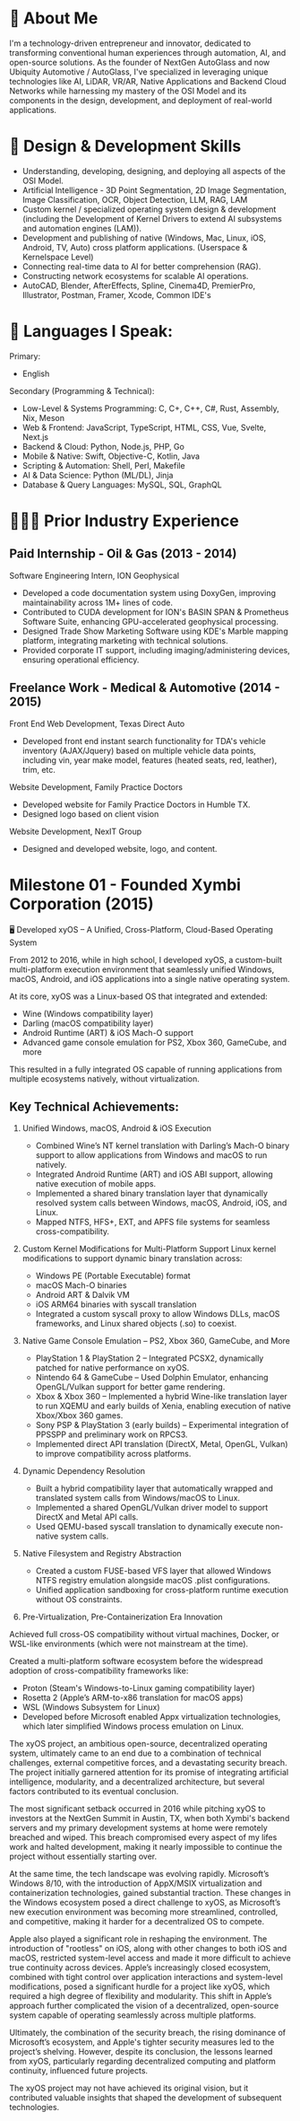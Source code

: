 # 🚀 About Me

I'm a technology-driven entrepreneur and innovator, dedicated to transforming conventional human experiences through automation, AI, and open-source solutions. As the founder of NextGen AutoGlass and now Ubiquity Automotive / AutoGlass, I've specialized in leveraging unique technologies like AI, LiDAR, VR/AR, Native Applications and Backend Cloud Networks while harnessing my mastery of the OSI Model and its components in the design, development, and deployment of real-world applications.

# 🧬 Design & Development Skills
- Understanding, developing, designing, and deploying all aspects of the OSI Model.
- Artificial Intelligence - 3D Point Segmentation, 2D Image Segmentation, Image Classification, OCR, Object Detection, LLM, RAG, LAM
- Custom kernel / specialized operating system design & development (including the Development of Kernel Drivers to extend AI subsystems and automation engines (LAM)).
- Development and publishing of native (Windows, Mac, Linux, iOS, Android, TV, Auto) cross platform applications. (Userspace & Kernelspace Level)
- Connecting real-time data to AI for better comprehension (RAG).
- Constructing network ecosystems for scalable AI operations.
- AutoCAD, Blender, AfterEffects, Spline, Cinema4D, PremierPro, Illustrator, Postman, Framer, Xcode, Common IDE's

# 💬 Languages I Speak:
Primary: 
- English

Secondary (Programming & Technical):
- Low-Level & Systems Programming: C, C+, C++, C#, Rust, Assembly, Nix, Meson
- Web & Frontend: JavaScript, TypeScript, HTML, CSS, Vue, Svelte, Next.js
- Backend & Cloud: Python, Node.js, PHP, Go
- Mobile & Native: Swift, Objective-C, Kotlin, Java
- Scripting & Automation: Shell, Perl, Makefile
- AI & Data Science: Python (ML/DL), Jinja
- Database & Query Languages: MySQL, SQL, GraphQL

# 👨🏻‍💻 Prior Industry Experience
## Paid Internship - Oil & Gas (2013 - 2014)
Software Engineering Intern, ION Geophysical
- Developed a code documentation system using DoxyGen, improving maintainability across 1M+ lines of code.
- Contributed to CUDA development for ION's BASIN SPAN & Prometheus Software Suite, enhancing GPU-accelerated geophysical processing.
- Designed Trade Show Marketing Software using KDE's Marble mapping platform, integrating marketing with technical solutions.
- Provided corporate IT support, including imaging/administering devices, ensuring operational efficiency.

## Freelance Work - Medical & Automotive (2014 - 2015)
Front End Web Development, Texas Direct Auto
- Developed front end instant search functionality for TDA's vehicle inventory (AJAX/Jquery) based on multiple vehicle data points, including vin, year make model, features (heated seats, red, leather), trim, etc.

Website Development, Family Practice Doctors
- Developed website for Family Practice Doctors in Humble TX.
- Designed logo based on client vision

Website Development, NexIT Group
- Designed and developed website, logo, and content.

# Milestone 01 - Founded Xymbi Corporation (2015)
🖥️ Developed xyOS – A Unified, Cross-Platform, Cloud-Based Operating System

From 2012 to 2016, while in high school, I developed xyOS, a custom-built multi-platform execution environment that seamlessly unified Windows, macOS, Android, and iOS applications into a single native operating system.

At its core, xyOS was a Linux-based OS that integrated and extended:
- Wine (Windows compatibility layer)
- Darling (macOS compatibility layer)
- Android Runtime (ART) & iOS Mach-O support
- Advanced game console emulation for PS2, Xbox 360, GameCube, and more
  
This resulted in a fully integrated OS capable of running applications from multiple ecosystems natively, without virtualization.

## Key Technical Achievements:
1. Unified Windows, macOS, Android & iOS Execution
   - Combined Wine’s NT kernel translation with Darling’s Mach-O binary support to allow applications from Windows and macOS to run natively.
   - Integrated Android Runtime (ART) and iOS ABI support, allowing native execution of mobile apps.
   - Implemented a shared binary translation layer that dynamically resolved system calls between Windows, macOS, Android, iOS, and Linux.
   - Mapped NTFS, HFS+, EXT, and APFS file systems for seamless cross-compatibility.

2. Custom Kernel Modifications for Multi-Platform Support
Linux kernel modifications to support dynamic binary translation across:
   - Windows PE (Portable Executable) format
   - macOS Mach-O binaries
   - Android ART & Dalvik VM
   - iOS ARM64 binaries with syscall translation
   - Integrated a custom syscall proxy to allow Windows DLLs, macOS frameworks, and Linux shared objects (.so) to coexist.
  
3. Native Game Console Emulation – PS2, Xbox 360, GameCube, and More
   - PlayStation 1 & PlayStation 2 – Integrated PCSX2, dynamically patched for native performance on xyOS.
   - Nintendo 64 & GameCube – Used Dolphin Emulator, enhancing OpenGL/Vulkan support for better game rendering.
   - Xbox & Xbox 360 – Implemented a hybrid Wine-like translation layer to run XQEMU and early builds of Xenia, enabling execution of native Xbox/Xbox 360 games.
   - Sony PSP & PlayStation 3 (early builds) – Experimental integration of PPSSPP and preliminary work on RPCS3.
   - Implemented direct API translation (DirectX, Metal, OpenGL, Vulkan) to improve compatibility across platforms.

4. Dynamic Dependency Resolution
   - Built a hybrid compatibility layer that automatically wrapped and translated system calls from Windows/macOS to Linux.
   - Implemented a shared OpenGL/Vulkan driver model to support DirectX and Metal API calls.
   - Used QEMU-based syscall translation to dynamically execute non-native system calls.
  
5. Native Filesystem and Registry Abstraction
   - Created a custom FUSE-based VFS layer that allowed Windows NTFS registry emulation alongside macOS .plist configurations.
   - Unified application sandboxing for cross-platform runtime execution without OS constraints.
  
6. Pre-Virtualization, Pre-Containerization Era Innovation
   
Achieved full cross-OS compatibility without virtual machines, Docker, or WSL-like environments (which were not mainstream at the time).

Created a multi-platform software ecosystem before the widespread adoption of cross-compatibility frameworks like:
   - Proton (Steam's Windows-to-Linux gaming compatibility layer)
   - Rosetta 2 (Apple’s ARM-to-x86 translation for macOS apps)
   - WSL (Windows Subsystem for Linux)
   - Developed before Microsoft enabled Appx virtualization technologies, which later simplified Windows process emulation on Linux.

The xyOS project, an ambitious open-source, decentralized operating system, ultimately came to an end due to a combination of technical challenges, external competitive forces, and a devastating security breach. The project initially garnered attention for its promise of integrating artificial intelligence, modularity, and a decentralized architecture, but several factors contributed to its eventual conclusion.

The most significant setback occurred in 2016 while pitching xyOS to investors at the NextGen Summit in Austin, TX, when both Xymbi's backend servers and my primary development systems at home were remotely breached and wiped. This breach compromised every aspect of my lifes work and halted development, making it nearly impossible to continue the project without essentially starting over. 

At the same time, the tech landscape was evolving rapidly. Microsoft’s Windows 8/10, with the introduction of AppX/MSIX virtualization and containerization technologies, gained substantial traction. These changes in the Windows ecosystem posed a direct challenge to xyOS, as Microsoft’s new execution environment was becoming more streamlined, controlled, and competitive, making it harder for a decentralized OS to compete.

Apple also played a significant role in reshaping the environment. The introduction of "rootless" on iOS, along with other changes to both iOS and macOS, restricted system-level access and made it more difficult to achieve true continuity across devices. Apple’s increasingly closed ecosystem, combined with tight control over application interactions and system-level modifications, posed a significant hurdle for a project like xyOS, which required a high degree of flexibility and modularity. This shift in Apple’s approach further complicated the vision of a decentralized, open-source system capable of operating seamlessly across multiple platforms.

Ultimately, the combination of the security breach, the rising dominance of Microsoft’s ecosystem, and Apple's tighter security measures led to the project’s shelving. However, despite its conclusion, the lessons learned from xyOS, particularly regarding decentralized computing and platform continuity, influenced future projects.

The xyOS project may not have achieved its original vision, but it contributed valuable insights that shaped the development of subsequent technologies.
<!--
## 🔥 Key Projects & Innovations

# 🔹 Xymbi Corporation
Xymbi Corporation was a Houston-based startup focused on revolutionizing daily technology use. I developed an operating system called xyOS, which enabled users to run native Windows and Mac OS applications on the same system. While out seeking investment at the NextGen Summit in Austin TX I fell victim to an attack which was premeditated. I came home to my system completely wiped and unbootable, years of dedication was wiped from my existence purposefully at the same time our website was hacked and taken offline. 
With an orchestrated hack such as one accomplished against me, I felt utterly defeated and gave up on the pursuit of a multi-dimensional Operating System that included translation layers for different operating systems and a hardware, a feat that took years to accomplish. To have internal and external systems disks completely wiped and a breach of that catastrophe led to the immediate halt on further development.

# 🔹 NextGen AutoGlass
Disrupted the automotive glass industry with AI-driven service automation in the glass replacement industry. Providing service 24/7/365 on over 10K vehicles throughout the State of Texas for Hertz Rent-A-Car in 2020-2021 generating over 2.7M in revenue over its inagural 12 months of service existence. 

# 🔹 TesseractOS
A custom-built Unix, non-POSIX compliant OS for real-time AI-driven automation.
Powers NextGen Services, integrating OCR, Object Detection, and AI-based automation.
TesseractOS: A decentralized AI bot capable of orchestrating system tasks via OpenStack kernel modifications.

# 🔹 Heimdall LLM
A custom LLM trained on 300,000+ vehicle parts and specifications.
Enhances accuracy in automotive part identification, reducing human error in procurement.

# 🔹 Patent-Pending LiDAR & Camera System
Fully automates vehicle identification, damage assessment, part ID, and service procurement.
Integrates OBD-II coding for ADAS recalibration.
Cloud-connected via satellite/cellular, powered by solar and battery tech.


## 🌍 Open-Source & AI Alignment
I believe in aligning technology with humanity for the better. My work with TesseractOS, RealmOS, and AI-driven automation is aimed at reducing inefficiencies and driving innovation in various industries.

## 📫 Connect With Me
🚀 LinkedIn: [linkedin.com/in/patrick-garcia](https://www.linkedin.com/in/anomaloushuman/)
🌐 Website: ubiquityglass.com
📧 Email: patrick@ubiquityglass.com
💡 Always pushing boundaries. Let's build the future, one innovation at a time.


<!--
**anomaloushuman/anomaloushuman** is a ✨ _special_ ✨ repository because its `README.md` (this file) appears on your GitHub profile.

Here are some ideas to get you started:

- 🔭 I’m currently working on ...
- 🌱 I’m currently learning ...
- 👯 I’m looking to collaborate on ...
- 🤔 I’m looking for help with ...
- 💬 Ask me about ...
- 📫 How to reach me: ...
- 😄 Pronouns: ...
- ⚡ Fun fact: ...
-->
